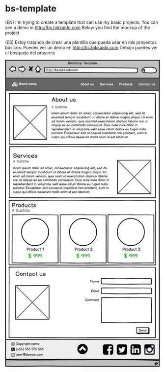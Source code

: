 # bs-template
(EN)
I'm trying to create a template that can use my basic projects.
You can see a demo in http://bs.tokkaido.com
Below you find the mockup of the project

(ES)
Estoy tratando de crear una plantilla que pueda usar en mis proyectos básicos.
Puedes ver un demo en http://bs.tokkaido.com
Debajo puedes ver el bosquejo del proyecto

![alt mockup](https://github.com/tokkaido/bs-template/blob/master/mockup.png)
